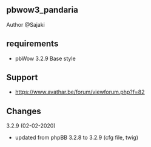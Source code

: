 
## pbwow3_pandaria

Author @Sajaki

## requirements
- pbWow 3.2.9 Base style 

## Support
- https://www.avathar.be/forum/viewforum.php?f=82

## Changes
3.2.9 (02-02-2020)
- updated from phpBB 3.2.8 to 3.2.9 (cfg file, twig)


